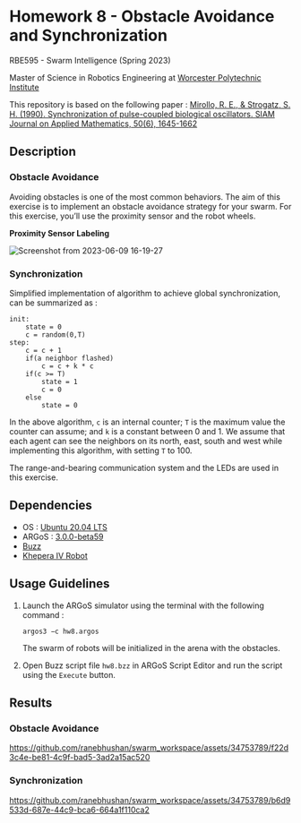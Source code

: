 # Homework 8 - Obstacle Avoidance and Synchronization

RBE595 - Swarm Intelligence (Spring 2023)

Master of Science in Robotics Engineering at [Worcester Polytechnic Institute](https://www.wpi.edu/)

This repository is based on the following paper : [Mirollo, R. E., & Strogatz, S. H. (1990). Synchronization of pulse-coupled biological oscillators. SIAM Journal on Applied Mathematics, 50(6), 1645-1662](https://epubs.siam.org/doi/10.1137/0150098)

## Description

### Obstacle Avoidance

Avoiding obstacles is one of the most common behaviors. The aim of this exercise is to implement
an obstacle avoidance strategy for your swarm. For this exercise, you’ll use the proximity sensor and
the robot wheels.

**Proximity Sensor Labeling**

![Screenshot from 2023-06-09 16-19-27](https://github.com/ranebhushan/swarm_workspace/assets/34753789/44817d2b-dd10-4f53-8bac-9275cd467f81)

### Synchronization

Simplified implementation of algorithm to achieve global synchronization, can be summarized as :

```
init:
    state = 0
    c = random(0,T)
step:
    c = c + 1
    if(a neighbor flashed)
        c = c + k * c
    if(c >= T)
        state = 1
        c = 0
    else
        state = 0
```

In the above algorithm, `c` is an internal counter; `T` is the maximum value the counter can assume; and `k` is a constant between 0 and 1. We assume that each agent can see the neighbors on its north, east, south and west while implementing this algorithm, with setting `T` to 100.

The range-and-bearing communication system and the LEDs are used in this exercise.

## Dependencies
- OS : [Ubuntu 20.04 LTS](https://releases.ubuntu.com/20.04/)
- ARGoS : [3.0.0-beta59](https://www.argos-sim.info/core.php)
- [Buzz](https://github.com/NESTLab/Buzz.git)
- [Khepera IV Robot](https://github.com/ilpincy/argos3-kheperaiv.git)

## Usage Guidelines

1. Launch the ARGoS simulator using the terminal with the following command :

    ```
    argos3 −c hw8.argos
    ```

    The swarm of robots will be initialized in the arena with the obstacles. 

2. Open Buzz script file `hw8.bzz` in ARGoS Script Editor and run the script using the `Execute` button.

## Results

### Obstacle Avoidance

https://github.com/ranebhushan/swarm_workspace/assets/34753789/f22d3c4e-be81-4c9f-bad5-3ad2a15ac520

### Synchronization

https://github.com/ranebhushan/swarm_workspace/assets/34753789/b6d9533d-687e-44c9-bca6-664a1f110ca2
